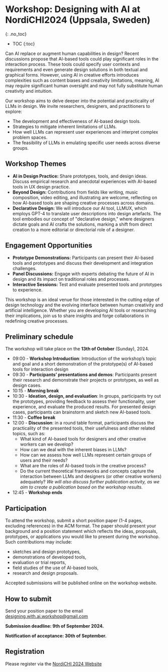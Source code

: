 
# Workshop: Designing with AI at NordiCHI2024 (Uppsala, Sweden)
{: .no_toc}

* TOC
{:toc}

Can AI replace or augment human capabilities in design? Recent discussions propose that AI-based tools could play significant roles in the interaction process. These tools could specify user contexts and requirements and even generate design solutions in both textual and graphical forms. However, using AI in creative efforts introduces complexities such as content biases and creativity limitations, meaning, AI may require significant human oversight and may not fully substitute human creativity and intuition.

Our workshop aims to delve deeper into the potential and practicality of LLMs in design. We invite researchers, designers, and practitioners to explore:

- The development and effectiveness of AI-based design tools.
- Strategies to mitigate inherent limitations of LLMs.
- How well LLMs can represent user experiences and interpret complex problem spaces.
- The feasibility of LLMs in emulating specific user needs across diverse groups.

## Workshop Themes

- **AI in Design Practice:** Share prototypes, tools, and design ideas. Discuss empirical research and anecdotal experiences with AI-based tools in UX design practice.
- **Beyond Design:** Contributions from fields like writing, music composition, video editing, and illustrating are welcome, reflecting on how AI-based tools are shaping creative processes across domains.
- **Declarative Design:** We will introduce our AI tool, LLMUX, which employs GPT-4 to translate user descriptions into design artefacts. The tool embodies our concept of "declarative design," where designers dictate goals and AI crafts the solutions, marking a shift from direct creation to a more editorial or directorial role of a designer.

## Engagement Opportunities

- **Prototype Demonstrations:** Participants can present their AI-based tools and prototypes and discuss their development and integration challenges.
- **Panel Discussions:** Engage with experts debating the future of AI in design and its impact on traditional roles and processes.
- **Interactive Sessions:** Test and evaluate presented tools and prototypes to experience.

This workshop is an ideal venue for those interested in the cutting edge of design technology and the evolving interface between human creativity and artificial intelligence. Whether you are developing AI tools or researching their implications, join us to share insights and forge collaborations in redefining creative processes.

## Preliminary schedule

The workshop will take place on the **13th of October** (Sunday), 2024.

* 09:00 - **Workshop Introduction**: Introduction of the workshop’s topic and goal and a short demonstration of the prototype(s) of AI-based tools for interaction design
* 09:30 - **Participants’ presentations and demos**: Participants present their research and demonstrate their projects or prototypes, as well as design cases.
* 10:15 - **Morning break**
* 10:30 - **Ideation, design, and evaluation**: In groups, participants try out the prototypes, providing feedback to assess their functionality, user experience, and evaluate the produced results. For presented design cases, participants can brainstorm and sketch new AI-based tools.
* 11:30 - **Coffee break**
* 12:00 - **Discussion**: in a round table format, participants discuss the practicality of the presented tools, their usefulness and other related topics, such as:
    - What kind of AI-based tools for designers and other creative workers can we develop?
    - How can we deal with the inherent biases in LLMs?
    - How can we assess how well LLMs represent certain groups of users and their needs?
    - What are the roles of AI-based tools in the creative process?
    - Do the current theoretical frameworks and concepts capture the interaction between LLMs and designers (or other creative workers) adequately?
    *We will also discuss further publication activity, as we aim to create a publication based on the workshop results.*
* 12:45 - **Workshop ends**


## Participation

To attend the workshop, submit a short position paper (1-4 pages, excluding references) in the ACM format. The paper should present your background and a position statement which reflects the ideas, proposals, prototypes, or applications you would like to present during the workshop. Such contributions may include:

- sketches and design prototypes,
- demonstrations of developed tools,
- evaluation or trial reports,
- field studies of the use of AI-based tools,
- research and design proposals.

Accepted submissions will be published online on the workshop website.

## How to submit

Send your position paper to the email [designing.with.ai.workshop@gmail.com](mailto:designing.with.ai.workshop@gmail.com?subject=workshop)

**Submission deadline: 9th of September 2024.**

**Notification of acceptance: 30th of September.**

## Registration

Please register via the [NordiCHI 2024 Website](https://www.nordichi2024.se)

